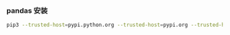 ### pandas 安装

``` bash
pip3 --trusted-host=pypi.python.org --trusted-host=pypi.org --trusted-host=files.pythonhosted.org install pandas
```
